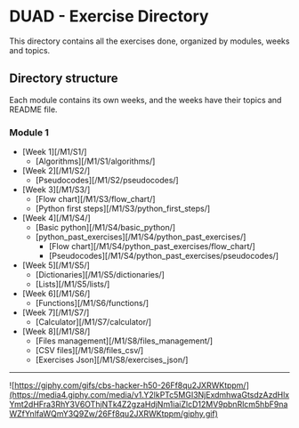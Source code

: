 # DUAD - Exercise Directory
This directory contains all the exercises done, organized by modules, weeks and topics.
## Directory structure
Each module contains its own weeks, and the weeks have their topics and README file.
### Module 1
- [Week 1][/M1/S1/]
    - [Algorithms][/M1/S1/algorithms/]
- [Week 2][/M1/S2/]
    - [Pseudocodes][/M1/S2/pseudocodes/]
- [Week 3][/M1/S3/]
    - [Flow chart][/M1/S3/flow_chart/]
    - [Python first steps][/M1/S3/python_first_steps/]
- [Week 4][/M1/S4/]
    - [Basic python][/M1/S4/basic_python/]
    - [python_past_exercises][/M1/S4/python_past_exercises/]
        - [Flow chart][/M1/S4/python_past_exercises/flow_chart/]
        - [Pseudocodes][/M1/S4/python_past_exercises/pseudocodes/]
- [Week 5][/M1/S5/]
    - [Dictionaries][/M1/S5/dictionaries/]
    - [Lists][/M1/S5/lists/]
- [Week 6][/M1/S6/]
    - [Functions][/M1/S6/functions/]
- [Week 7][/M1/S7/]
    - [Calculator][/M1/S7/calculator/]
- [Week 8][/M1/S8/]
    - [Files management][/M1/S8/files_management/]
    - [CSV files][/M1/S8/files_csv/]
    - [Exercises Json][/M1/S8/exercises_json/]
---
![https://giphy.com/gifs/cbs-hacker-h50-26Ff8qu2JXRWKtppm/](https://media4.giphy.com/media/v1.Y2lkPTc5MGI3NjExdmhwaGtsdzAzdHlxYmt2dHFra3RhY3V6OThjNTk4Z2gzaHdjNm1iaiZlcD12MV9pbnRlcm5hbF9naWZfYnlfaWQmY3Q9Zw/26Ff8qu2JXRWKtppm/giphy.gif)